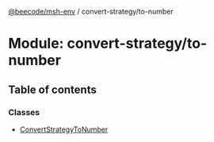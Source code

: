 [@beecode/msh-env](../README.md) / convert-strategy/to-number

# Module: convert-strategy/to-number

## Table of contents

### Classes

- [ConvertStrategyToNumber](../classes/convert_strategy_to_number.ConvertStrategyToNumber.md)
